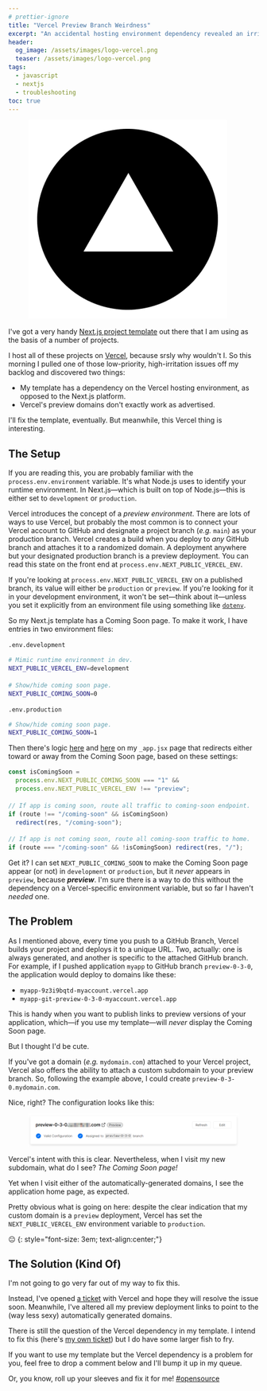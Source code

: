 ```yaml
---
# prettier-ignore
title: "Vercel Preview Branch Weirdness"
excerpt: "An accidental hosting environment dependency revealed an irritating bug in Vercel's preview deployment logic."
header:
  og_image: /assets/images/logo-vercel.png
  teaser: /assets/images/logo-vercel.png
tags:
  - javascript
  - nextjs
  - troubleshooting
toc: true
---
```


<figure class="align-left drop-image">
    <img src="/assets/images/logo-vercel.png">
</figure>

I've got a very handy
[Next.js project template](https://github.com/karmaniverous/template-nextjs) out
there that I am using as the basis of a number of projects.

I host all of these projects on [Vercel](https://vercel.com/), because srsly why
wouldn't I. So this morning I pulled one of those low-priority, high-irritation
issues off my backlog and discovered two things:

- My template has a dependency on the Vercel hosting environment, as opposed to
  the Next.js platform.
- Vercel's preview domains don't exactly work as advertised.

I'll fix the template, eventually. But meanwhile, this Vercel thing is
interesting.

## The Setup

If you are reading this, you are probably familiar with the
`process.env.environment` variable. It's what Node.js uses to identify your
runtime environment. In Next.js—which is built on top of Node.js—this is either
set to `development` or `production`.

Vercel introduces the concept of a _preview environment_. There are lots of ways
to use Vercel, but probably the most common is to connect your Vercel account to
GitHub and designate a project branch (_e.g._ `main`) as your production branch.
Vercel creates a build when you deploy to _any_ GitHub branch and attaches it to
a randomized domain. A deployment anywhere but your designated production branch
is a preview deployment. You can read this state on the front end at
`process.env.NEXT_PUBLIC_VERCEL_ENV`.

If you're looking at `process.env.NEXT_PUBLIC_VERCEL_ENV` on a published branch,
its value will either be `production` or `preview`. If you're looking for it in
your development environment, it won't be set—think about it—unless you set it
explicitly from an environment file using something like
[`dotenv`](https://www.npmjs.com/package/dotenv).

So my Next.js template has a Coming Soon page. To make it work, I have entries
in two environment files:

`.env.development`

```sh
# Mimic runtime environment in dev.
NEXT_PUBLIC_VERCEL_ENV=development

# Show/hide coming soon page.
NEXT_PUBLIC_COMING_SOON=0
```

`.env.production`

```sh
# Show/hide coming soon page.
NEXT_PUBLIC_COMING_SOON=1
```

Then there's logic
[here](https://github.com/karmaniverous/template-nextjs/blob/4b81be555ec7be25ede64c081010da86d460f1b9/pages/_app.jsx#L25-L27)
and
[here](https://github.com/karmaniverous/template-nextjs/blob/4b81be555ec7be25ede64c081010da86d460f1b9/pages/_app.jsx#L210-L214)
on my `_app.jsx` page that redirects either toward or away from the Coming Soon
page, based on these settings:

```jsx
const isComingSoon =
  process.env.NEXT_PUBLIC_COMING_SOON === "1" &&
  process.env.NEXT_PUBLIC_VERCEL_ENV !== "preview";

// If app is coming soon, route all traffic to coming-soon endpoint.
if (route !== "/coming-soon" && isComingSoon)
  redirect(res, "/coming-soon");

// If app is not coming soon, route all coming-soon traffic to home.
if (route === "/coming-soon" && !isComingSoon) redirect(res, "/");
```

Get it? I can set `NEXT_PUBLIC_COMING_SOON` to make the Coming Soon page appear
(or not) in `development` or `production`, but it _never_ appears in `preview`,
because **_preview_**. I'm sure there is a way to do this without the dependency
on a Vercel-specific environment variable, but so far I haven't _needed_ one.

## The Problem

As I mentioned above, every time you push to a GitHub Branch, Vercel builds your
project and deploys it to a unique URL. Two, actually: one is always generated,
and another is specific to the attached GitHub branch. For example, if I pushed
application `myapp` to GitHub branch `preview-0-3-0`, the application would
deploy to domains like these:

- `myapp-9z3i9bqtd-myaccount.vercel.app`
- `myapp-git-preview-0-3-0-myaccount.vercel.app`

This is handy when you want to publish links to preview versions of your
application, which—if you use my template—will _never_ display the Coming Soon
page.

But I thought I'd be cute.

If you've got a domain (_e.g._ `mydomain.com`) attached to your Vercel project,
Vercel also offers the ability to attach a custom subdomain to your preview
branch. So, following the example above, I could create
`preview-0-3-0.mydomain.com`.

Nice, right? The configuration looks like this:

<figure>
    <a href="/assets/images/vercel-preview-branch.png"><img src="/assets/images/vercel-preview-branch.png"></a>
</figure>

Vercel's intent with this is clear. Nevertheless, when I visit my new subdomain,
what do I see? _The Coming Soon page!_

Yet when I visit either of the automatically-generated domains, I see the
application home page, as expected.

Pretty obvious what is going on here: despite the clear indication that my
custom domain is a `preview` deployment, Vercel has set the
`NEXT_PUBLIC_VERCEL_ENV` environment variable to `production`.

😐 {: style="font-size: 3em; text-align:center;"}

## The Solution (Kind Of)

I'm not going to go very far out of my way to fix this.

Instead, I've opened
[a ticket](https://github.com/vercel/vercel/discussions/8340) with Vercel and
hope they will resolve the issue soon. Meanwhile, I've altered all my preview
deployment links to point to the (way less sexy) automatically generated
domains.

There is still the question of the Vercel dependency in my template. I intend to
fix this (here's
[my own ticket](https://github.com/karmaniverous/template-nextjs/issues/20)) but
I do have some larger fish to fry.

If you want to use my template but the Vercel dependency is a problem for you,
feel free to drop a comment below and I'll bump it up in my queue.

Or, you know, roll up your sleeves and fix it for me!
[#opensource](https://twitter.com/hashtag/openSource)
